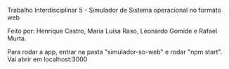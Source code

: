 Trabalho Interdisciplinar 5 - Simulador de Sistema operacional no formato web

Feito por: Henrique Castro, Maria Luísa Raso, Leonardo Gomide e Rafael Murta.

Para rodar a app, entrar na pasta "simulador-so-web" e rodar "npm start". Vai abrir em localhost:3000

